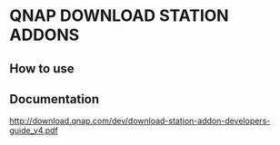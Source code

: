 QNAP DOWNLOAD STATION ADDONS
============================





How to use
----------



Documentation
--------------
http://download.qnap.com/dev/download-station-addon-developers-guide_v4.pdf

